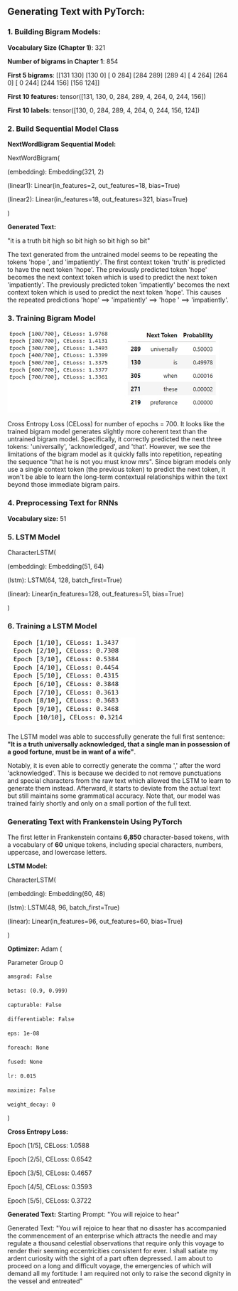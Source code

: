 ## Generating Text with PyTorch:

### 1. Building Bigram Models: 

**Vocabulary Size (Chapter 1)**: 321

**Number of bigrams in Chapter 1**: 854

**First 5 bigrams**: 
 [[131 130]
 [130   0]
 [  0 284]
 [284 289]
 [289   4]
 [  4 264]
 [264   0]
 [  0 244]
 [244 156]
 [156 124]]         

**First 10 features:** tensor([131, 130,   0, 284, 289,   4, 264,   0, 244, 156])

**First 10 labels:** tensor([130,   0, 284, 289,   4, 264,   0, 244, 156, 124])      

          
### 2. Build Sequential Model Class       

**NextWordBigram Sequential Model:**      

NextWordBigram(

  (embedding): Embedding(321, 2)
  
  (linear1): Linear(in_features=2, out_features=18, bias=True)
  
  (linear2): Linear(in_features=18, out_features=321, bias=True)

)   
  
**Generated Text:**

"it is a truth bit high so bit high so bit high so bit" 

The text generated from the untrained model seems to be repeating the tokens 'hope ', and 'impatiently'. The first context token 'truth' is predicted to have the next token 'hope'. The previously predicted token 'hope' becomes the next context token which is used to predict the next token 'impatiently'. The previously predicted token 'impatiently' becomes the next context token which is used to predict the next token 'hope'. This causes the repeated predictions 'hope' ==> 'impatiently' ==> 'hope ' ==> 'impatiently'.

### 3. Training Bigram Model
![ALT TEXT](https://github.com/SaifurRR/NLP-Large-Language-Models/blob/main/Generating%20Text%20with%20PyTorch/epoch_prob.jpg)

Cross Entropy Loss (CELoss) for number of epochs = 700. It looks like the trained bigram model generates slightly more coherent text than the untrained bigram model. Specifically, it correctly predicted the next three tokens: 'universally', 'acknowledged', and 'that'. However, we see the limitations of the bigram model as it quickly falls into repetition, repeating the sequence "that he is not you must know mrs". Since bigram models only use a single context token (the previous token) to predict the next token, it won't be able to learn the long-term contextual relationships within the text beyond those immediate bigram pairs.


### 4. Preprocessing Text for RNNs

**Vocabulary size:** 51

### 5. LSTM Model

CharacterLSTM(

  (embedding): Embedding(51, 64)

  (lstm): LSTM(64, 128, batch_first=True)
  
  (linear): Linear(in_features=128, out_features=51, bias=True)

)

### 6. Training a LSTM Model

![ALT TEXT](https://github.com/SaifurRR/NLP-Large-Language-Models/blob/main/Generating%20Text%20with%20PyTorch/epoch_LSTM.jpeg)

The LSTM model was able to successfully generate the full first sentence: **"It is a truth universally acknowledged, that a single man in possession of a good fortune, must be in want of a wife"**. 

Notably, it is even able to correctly generate the comma ',' after the word 'acknowledged'. This is because we decided to not remove punctuations and special characters from the raw text which allowed the LSTM to learn to generate them instead. Afterward, it starts to deviate from the actual text but still maintains some grammatical accuracy. Note that, our model was trained fairly shortly and only on a small portion of the full text.


### Generating Text with Frankenstein Using PyTorch

The first letter in Frankenstein contains **6,850** character-based tokens, with a vocabulary of **60** unique tokens, including special characters, numbers, uppercase, and lowercase letters.

**LSTM Model:**

CharacterLSTM(

  (embedding): Embedding(60, 48)
  
  (lstm): LSTM(48, 96, batch_first=True)
  
  (linear): Linear(in_features=96, out_features=60, bias=True)

)

**Optimizer:**
Adam (

Parameter Group 0

    amsgrad: False
    
    betas: (0.9, 0.999)
    
    capturable: False
    
    differentiable: False
    
    eps: 1e-08
    
    foreach: None
    
    fused: None
    
    lr: 0.015
    
    maximize: False
    
    weight_decay: 0

)

**Cross Entropy Loss:**

Epoch [1/5], CELoss: 1.0588

Epoch [2/5], CELoss: 0.6542

Epoch [3/5], CELoss: 0.4657

Epoch [4/5], CELoss: 0.3593

Epoch [5/5], CELoss: 0.3722

**Generated Text:**
Starting Prompt: "You will rejoice to hear"

Generated Text: "You will rejoice to hear that no disaster has accompanied the commencement of an enterprise which attracts the needle and may regulate a thousand celestial observations that require only this voyage to render their seeming eccentricities consistent for ever. I shall satiate my ardent curiosity with the sight of a part often depressed. I am about to proceed on a long and difficult voyage, the emergencies of which will demand all my fortitude: I am required not only to raise the second dignity in the vessel and entreated"

